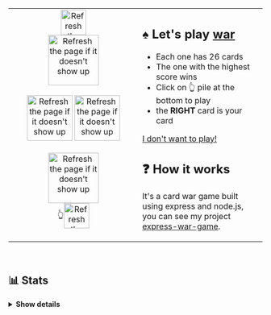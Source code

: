 <table align=center>
  <tr>
    <td width="500" valign="top">
      <div align=center><img alt="Refresh the page if it doesn't show up" src="https://malki-ewg.vercel.app/player/2/score" width=50 align=center /></div>
      <div align=center>
        <a href="https://malki-ewg.vercel.app/play?callback=https://github.com/malkiii">
          <img alt="Refresh the page if it doesn't show up" src="https://malki-ewg.vercel.app/player/2/pile" width=100 align=center />
        </a>
      </div>
      <br>
      <div align=center>
        <img alt="Refresh the page if it doesn't show up" src="https://malki-ewg.vercel.app/player/2/card" width=90 />
        <img alt="Refresh the page if it doesn't show up" src="https://malki-ewg.vercel.app/player/1/card" width=90 />
      </div>
      <br>
      <div align=center>
        <a href="https://malki-ewg.vercel.app/play?callback=https://github.com/malkiii">
          <img alt="Refresh the page if it doesn't show up" src="https://malki-ewg.vercel.app/player/1/pile" width=100 align=center />
        </a>
      </div>
      <div align=center>👆<img alt="Refresh the page if it doesn't show up" src="https://malki-ewg.vercel.app/player/1/score" width=50 align=center /></div>
    </td>
    <td width="500" valign="top">
      <h2>♠ Let's play <a href="https://youtu.be/yX-jOVer758">war</a></h2>
      <ul>
        <li>Each one has 26 cards</li>
        <li>The one with the highest score wins</li>
        <li>Click on 👆 pile at the bottom to play</li>
        <li>the <b>RIGHT</b> card is your card</li>
      </ul>
      <a href="#my-stats">I don't want to play!</a>
      <h2>❓ How it works</h2>
      <p>It's a card war game built using express and node.js, you can see my project <a href="https://github.com/malkiii/express-war-game">express-war-game</a>.</p>
    </td>
  </tr>
</table>

<div name="my-stats" /><br>

<h2>📊 Stats</h2>

<details>
  <summary><b>Show details</b></summary><br>
  <div align=center>
    <img alt="Github Streaks" height="195" src="https://github-readme-streak-stats.herokuapp.com/?user=malkiii&theme=dark&border_radius=10&ring=fff&fire=fff&currStreakLabel=fff" />
    <img alt="Top Langs" height="195" src="https://github-readme-stats.vercel.app/api/top-langs/?username=malkiii&border_radius=10&layout=donut&theme=dark&border_color=fff" />
    <img alt="Activity Graph" height="286" src="https://github-readme-activity-graph.vercel.app/graph?username=malkiii&bg_color=151515&color=fff&line=fff&point=fff&area=true&radius=10" />
  </div>
</details>
